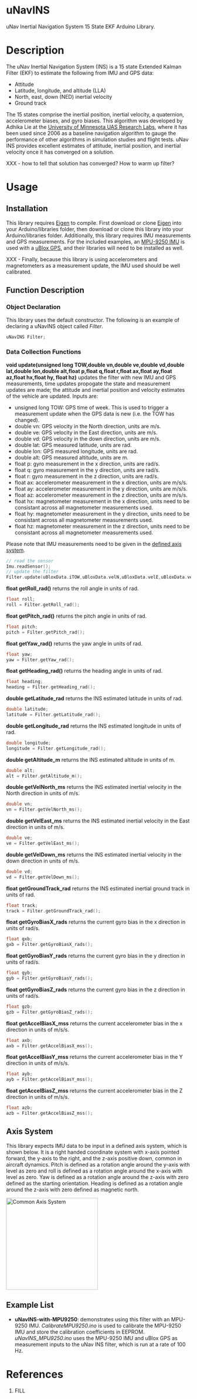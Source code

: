 # uNavINS
uNav Inertial Navigation System 15 State EKF Arduino Library.

# Description
The uNav Inertial Navigation System (INS) is a 15 state Extended Kalman Filter (EKF) to estimate the following from IMU and GPS data:
* Attitude
* Latitude, longitude, and altitude (LLA)
* North, east, down (NED) inertial velocity
* Ground track 

The 15 states comprise the inertial position, inertial velocity, a quaternion, accelerometer biases, and gyro biases. This algorithm was developed by Adhika Lie at the [University of Minnesota UAS Research Labs](http://www.uav.aem.umn.edu), where it has been used since 2006 as a baseline navigation algorithm to gauge the performance of other algorithms in simulation studies and flight tests. uNav INS provides excellent estimates of attitude, inertial position, and inertial velocity once it has converged on a solution. 

XXX - how to tell that solution has converged? How to warm up filter?

# Usage

## Installation
This library requires [Eigen](https://github.com/bolderflight/Eigen) to compile. First download or clone [Eigen](https://github.com/bolderflight/Eigen) into your Arduino/libraries folder, then download or clone this library into your Arduino/libraries folder. Additionally, this library requires IMU measurements and GPS measurements. For the included examples, an [MPU-9250 IMU](https://github.com/bolderflight/MPU9250) is used with a [uBlox GPS](https://github.com/bolderflight/UBLOX), and their libraries will need to be installed as well. 

XXX - Finally, because this library is using accelerometers and magnetometers as a measurement update, the IMU used should be well calibrated.

## Function Description

### Object Declaration
This library uses the default constructor. The following is an example of declaring a uNavINS object called *Filter*.

```C++
uNavINS Filter;
```

### Data Collection Functions

**void update(unsigned long TOW,double vn,double ve,double vd,double lat,double lon,double alt,float p,float q,float r,float ax,float ay,float az,float hx,float hy, float hz)** updates the filter with new IMU and GPS measurements, time updates propogate the state and measurement updates are made; the attitude and inertial position and velocity estimates of the vehicle are updated. Inputs are:

* unsigned long TOW: GPS time of week. This is used to trigger a measurement update when the GPS data is new (i.e. the TOW has changed).
* double vn: GPS velocity in the North direction, units are m/s.
* double ve: GPS velocity in the East direction, units are m/s.
* double vd: GPS velocity in the down direction, units are m/s.
* double lat: GPS measured latitude, units are rad.
* double lon: GPS measured longitude, units are rad.
* double alt: GPS measured altitude, units are m.
* float p: gyro measurement in the x direction, units are rad/s.
* float q: gyro measurement in the y direction, units are rad/s.
* float r: gyro measurement in the z direction, units are rad/s.
* float ax: accelerometer measurement in the x direction, units are m/s/s.
* float ay: accelerometer measurement in the y direction, units are m/s/s.
* float az: accelerometer measurement in the z direction, units are m/s/s.
* float hx: magnetometer measurement in the x direction, units need to be consistant across all magnetometer measurements used.
* float hy: magnetometer measurement in the y direction, units need to be consistant across all magnetometer measurements used.
* float hz: magnetometer measurement in the z direction, units need to be consistant across all magnetometer measurements used.

Please note that IMU measurements need to be given in the [defined axis system](#axis-system).

```C++
// read the sensor
Imu.readSensor();
// update the filter
Filter.update(uBloxData.iTOW,uBloxData.velN,uBloxData.velE,uBloxData.velD,uBloxData.lat*PI/180.0f,uBloxData.lon*PI/180.0f,uBloxData.hMSL,Imu.getGyroY_rads(),-1*Imu.getGyroX_rads(),Imu.getGyroZ_rads(),Imu.getAccelY_mss(),-1*Imu.getAccelX_mss(),Imu.getAccelZ_mss(),Imu.getMagX_uT(),Imu.getMagY_uT(),Imu.getMagZ_uT());
```

**float getRoll_rad()** returns the roll angle in units of rad.

```C++
float roll;
roll = Filter.getRoll_rad();
```

**float getPitch_rad()** returns the pitch angle in units of rad.

```C++
float pitch;
pitch = Filter.getPitch_rad();
```

**float getYaw_rad()** returns the yaw angle in units of rad.

```C++
float yaw;
yaw = Filter.getYaw_rad();
```

**float getHeading_rad()** returns the heading angle in units of rad.

```C++
float heading;
heading = Filter.getHeading_rad();
```

**double getLatitude_rad** returns the INS estimated latitude in units of rad.

```C++
double latitude;
latitude = Filter.getLatitude_rad();
```

**double getLongitude_rad** returns the INS estimated longitude in units of rad.

```C++
double longitude;
longitude = Filter.getLongitude_rad();
```

**double getAltitude_m** returns the INS estimated altitude in units of m.

```C++
double alt;
alt = Filter.getAltitude_m();
```

**double getVelNorth_ms** returns the INS estimated inertial velocity in the North direction in units of m/s.

```C++
double vn;
vn = Filter.getVelNorth_ms();
```

**double getVelEast_ms** returns the INS estimated inertial velocity in the East direction in units of m/s.

```C++
double ve;
ve = Filter.getVelEast_ms();
```

**double getVelDown_ms** returns the INS estimated inertial velocity in the down direction in units of m/s.

```C++
double vd;
vd = Filter.getVelDown_ms();
```

**float getGroundTrack_rad** returns the INS estimated inertial ground track in units of rad.

```C++
float track;
track = Filter.getGroundTrack_rad();
```

**float getGyroBiasX_rads** returns the current gyro bias in the x direction in units of rad/s.

```C++
float gxb;
gxb = Filter.getGyroBiasX_rads();
```

**float getGyroBiasY_rads** returns the current gyro bias in the y direction in units of rad/s.

```C++
float gyb;
gyb = Filter.getGyroBiasY_rads();
```

**float getGyroBiasZ_rads** returns the current gyro bias in the z direction in units of rad/s.

```C++
float gzb;
gzb = Filter.getGyroBiasZ_rads();
```

**float getAccelBiasX_mss** returns the current accelerometer bias in the x direction in units of m/s/s.

```C++
float axb;
axb = Filter.getAccelBiasX_mss();
```

**float getAccelBiasY_mss** returns the current accelerometer bias in the Y direction in units of m/s/s.

```C++
float ayb;
ayb = Filter.getAccelBiasY_mss();
```

**float getAccelBiasZ_mss** returns the current accelerometer bias in the Z direction in units of m/s/s.

```C++
float azb;
azb = Filter.getAccelBiasZ_mss();
```

## <a name="axis-system"></a>Axis System
This library expects IMU data to be input in a defined axis system, which is shown below. It is a right handed coordinate system with x-axis pointed forward, the y-axis to the right, and the z-axis positive down, common in aircraft dynamics. Pitch is defined as a rotation angle around the y-axis with level as zero and roll is defined as a rotation angle around the x-axis with level as zero. Yaw is defined as a rotation angle around the z-axis with zero defined as the starting orientation. Heading is defined as a rotation angle around the z-axis with zero defined as magnetic north.

<img src="https://github.com/bolderflight/MPU9250/blob/master/docs/MPU-9250-AXIS.png" alt="Common Axis System" width="250">

## Example List
* **uNavINS-with-MPU9250**: demonstrates using this filter with an MPU-9250 IMU. *CalibrateMPU9250.ino* is used to calibrate the MPU-9250 IMU and store the calibration coefficients in EEPROM. *uNavINS_MPU9250.ino* uses the MPU-9250 IMU and uBlox GPS as measurement inputs to the uNav INS filter, which is run at a rate of 100 Hz. 

# <a name="references">References 

1. FILL
